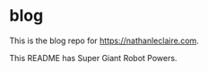 # blog

This is the blog repo for https://nathanleclaire.com.

This README has Super Giant Robot Powers.
